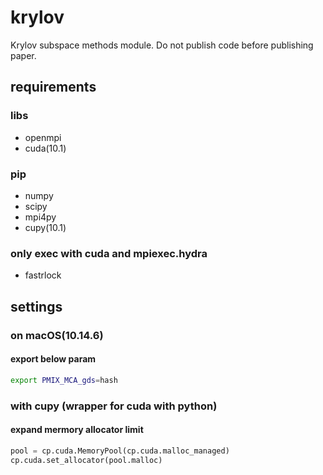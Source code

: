 # krylov

Krylov subspace methods module.
Do not publish code before publishing paper.

## requirements

### libs

- openmpi
- cuda(10.1)

### pip

- numpy
- scipy
- mpi4py
- cupy(10.1)

### only exec with cuda and mpiexec.hydra

- fastrlock

## settings

### on macOS(10.14.6)

#### export below param

``` sh
export PMIX_MCA_gds=hash
```

### with cupy (wrapper for cuda with python)

#### expand mermory allocator limit

```py
pool = cp.cuda.MemoryPool(cp.cuda.malloc_managed)
cp.cuda.set_allocator(pool.malloc)
```
